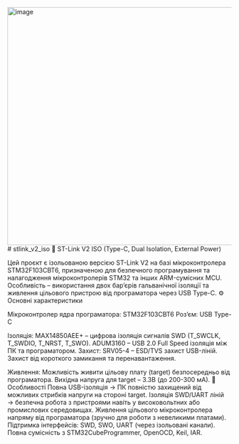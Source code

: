 <img width="1487" height="535" alt="image" src="https://github.com/user-attachments/assets/81999217-abae-48c7-a4ad-bbc69a818d5d" /># stlink_v2_iso
🔌 ST-Link V2 ISO (Type-C, Dual Isolation, External Power)

Цей проєкт є ізольованою версією ST-Link V2 на базі мікроконтролера STM32F103CBT6, призначеною для безпечного програмування та налагодження мікроконтролерів STM32 та інших ARM-сумісних MCU.
Особливість – використання двох бар’єрів гальванічної ізоляції та живлення цільового пристрою від програматора через USB Type-C.
⚙️ Основні характеристики

Мікроконтролер ядра програматора: STM32F103CBT6
Роз’єм: USB Type-C

Ізоляція:
MAX14850AEE+ – цифрова ізоляція сигналів SWD (T_SWCLK, T_SWDIO, T_NRST, T_SWO).
ADUM3160 – USB 2.0 Full Speed ізоляція між ПК та програматором.
Захист:
SRV05-4 – ESD/TVS захист USB-ліній.
Захист від короткого замикання та перенавантаження.

Живлення:
Можливість живити цільову плату (target) безпосередньо від програматора.
Вихідна напруга для target – 3.3В (до 200-300 мА).
🚀 Особливості
Повна USB-ізоляція → ПК повністю захищений від можливих стрибків напруги на стороні target.
Ізоляція SWD/UART ліній → безпечна робота з пристроями навіть у високовольтних або промислових середовищах.
Живлення цільового мікроконтролера напряму від програматора (зручно для роботи з невеликими платами).
Підтримка інтерфейсів: SWD, SWO, UART (через ізольовані канали).
Повна сумісність з STM32CubeProgrammer, OpenOCD, Keil, IAR.
